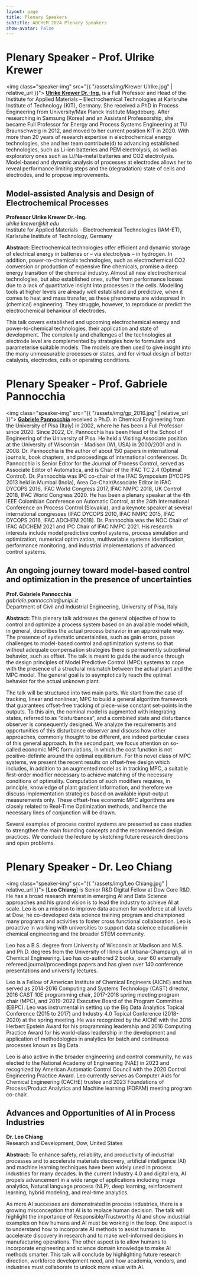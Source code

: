 ```yaml
---
layout: page
title: Plenary Speakers
subtitle: ADCHEM 2024 Plenary Speakers
show-avatar: False
---
```




# Plenary Speaker - Prof. Ulrike Krewer
<img class="speaker-img" src="{{ "/assets/img/Krewer Ulrike.jpg" | relative_url }}">
[**Ulrike Krewer Dr.-Ing.**](https://www.iam.kit.edu/et/english/mitarbeiter_5189.php) is a Full Professor and Head of the Institute for Applied Materials – Electrochemical Technologies at Karlsruhe Institute of Technology (KIT), Germany. She received a PhD in Process Engineering from University/Max Planck Institute Magdeburg. After researching in Samsung (Korea) and an Assistant Professorship, she became Full Professor for Energy and Process Systems Engineering at TU Braunschweig in 2012, and moved to her current position KIT in 2020. With more than 20 years of research expertise in electrochemical energy technologies, she and her team contribute(d) to advancing established technologies, such as Li-ion batteries and PEM electrolysis, as well as exploratory ones such as Li/Na-metal batteries and CO2 electrolysis. Model-based and dynamic analysis of processes at electrodes allows her to reveal performance limiting steps and the (degradation) state of cells and electrodes, and to propose improvements. 

<div class="text-center">
<h2>Model-assisted Analysis and Design of Electrochemical Processes</h2>
<b>Professor Ulrike Krewer Dr.-Ing.</b>
<br>
<i>ulrike krewer@kit edu</i>
<br>
Institute for Applied Materials - Electrochemical Technologies (IAM-ET), Karlsruhe Institute of Technology, Germany
</div>

**Abstract:** Electrochemical technologies offer efficient and dynamic storage of electrical energy in batteries or – via electrolysis – in hydrogen. In addition, power-to-chemicals technologies, such as electrochemical CO2 conversion or production of expensive fine chemicals, promise a deep energy transition of the chemical industry. Almost all new electrochemical technologies, but also established ones, suffer from performance losses due to a lack of quantitative insight into processes in the cells. Modelling tools at higher levels are already well established and predictive, when it comes to heat and mass transfer, as these phenomena are widespread in (chemical) engineering. They struggle, however, to reproduce or predict the electrochemical behaviour of electrodes.

This talk covers established and upcoming electrochemical energy and power-to-chemical technologies, their application and state of development. The complexity and challenges of the technologies at electrode level are complemented by strategies how to formulate and parameterise suitable models. The models are then used to give insight into the many unmeasurable processes or states, and for virtual design of better catalysts, electrodes, cells or operating conditions. 


# Plenary Speaker - Prof. Gabriele Pannocchia
<img class="speaker-img" src="{{ "/assets/img/gp_2016.jpg" | relative_url }}">
[**Gabriele Pannocchia**](https://people.unipi.it/gabriele_pannocchia/) received a Ph.D. in Chemical Engineering from the University of Pisa (Italy) in 2002, where he has been a Full Professor since 2020. Since 2022, Dr. Pannocchia has been Head of the School of Engineering of the University of Pisa.
He held a Visiting Associate position at the University of Wisconsin - Madison (WI, USA) in 2000/2001 and in 2008. Dr. Pannocchia is the author of about 150 papers in international journals, book chapters, and proceedings of international conferences.
Dr. Pannocchia is Senior Editor for the Journal of Process Control, served as Associate Editor of Automatica, and is Chair of the IFAC TC 2.4 (Optimal Control). Dr. Pannocchia was IPC co-chair of the IFAC Symposium DYCOPS 2013 held in Mumbai (India), Area Co-Chair/Associate Editor in IFAC DYCOPS 2016, IFAC World Congress 2017, IFAC NMPC 2018, UK Control 2018, IFAC World Congress 2020.
He has been a plenary speaker at the 4th IEEE Colombian Conference on Automatic Control, at the 24th International Conference on Process Control (Slovakia), and a keynote speaker at several international congresses (IFAC DYCOPS 2010, IFAC NMPC 2015, IFAC DYCOPS 2016, IFAC ADCHEM 2018).
Dr. Pannocchia was the NOC Chair of IFAC ADCHEM 2021 and IPC Chair of IFAC NMPC 2021. 
His research interests include model predictive control systems, process simulation and optimization, numerical optimization, multivariable systems identification, performance monitoring, and industrial implementations of advanced control systems.


<div class="text-center">
<h2>An ongoing journey toward model-based control and optimization in the presence of uncertainties</h2>
<b>Prof. Gabriele Pannocchia </b>
<br>
<i>gabriele.pannocchia@unipi.it</i>
<br>
Department of Civil and Industrial Engineering, University of Pisa, Italy
</div>

**Abstract:** This plenary talk addresses the general objective of how to control and optimize a process system based on an available model which, in general, describes the actual process behavior in an approximate way. The presence of systematic uncertainties, such as gain errors, poses challenges to model-based control and optimization systems so that without adequate compensation strategies there is permanently suboptimal behavior, such as offset. 
The talk is meant to guide the audience through the design principles of Model Predictive Control (MPC) systems to cope with the presence of a structural mismatch between the actual plant and the MPC model. The general goal is to asymptotically reach the optimal behavior for the actual unknown plant. 

The talk will be structured into two main parts. 
We start from the case of tracking, linear and nonlinear, MPC to build a general algorithm framework that guarantees offset-free tracking of piece-wise constant set-points in the outputs. To this aim, the nominal model is augmented with integrating states, referred to as “disturbances”, and a combined state and disturbance observer is consequently designed. We analyze the requirements and opportunities of this disturbance observer and discuss how other approaches, commonly thought to be different, are indeed particular cases of this general approach. 
In the second part, we focus attention on so-called economic MPC formulations, in which the cost function is not positive-definite around the optimal equilibrium. For this novel class of MPC systems, we present the recent results on offset-free design which includes, in addition to an augmented model as in tracking MPC, a suitable first-order modifier necessary to achieve matching of the necessary conditions of optimality. Computation of such modifiers requires, in principle, knowledge of plant gradient information, and therefore we discuss implementation strategies based on available input-output measurements only.  These offset-free economic MPC algorithms are closely related to Real-Time Optimization methods, and hence the necessary lines of conjunction will be drawn.

Several examples of process control systems are presented as case studies to strengthen the main founding concepts and the recommended design practices.
We conclude the lecture by sketching future research directions and open problems.

# Plenary Speaker - Dr. Leo Chiang
<img class="speaker-img" src="{{ "/assets/img/Leo Chiang.jpg" | relative_url }}">
[**Leo Chiang**] is Senior R&D Digital Fellow at Dow Core R&D. He has a broad research interest in emerging AI and Data Science approaches and his grand vision is to lead the industry to achieve AI at scale.  Leo is on a mission to improve data acumen for workforce at all levels at Dow; he co-developed data science training program and championed many programs and activities to foster cross functional collaboration.  Leo is proactive in working with universities to support data science education in chemical engineering and the broader STEM community.
 
Leo has a B.S. degree from University of Wisconsin at Madison and M.S. and Ph.D. degrees from the University of Illinois at Urbana-Champaign, all in Chemical Engineering. Leo has co-authored 2 books, over 60 externally refereed journal/proceedings papers and has given over 140 conference presentations and university lectures.  
 
Leo is a Fellow of American Institute of Chemical Engineers (AIChE) and has served as 2014-2016 Computing and Systems Technology (CAST) director, 2016 CAST 10E programming chair, 2017-2018 spring meeting program chair (MPC), and 2019-2022 Executive Board of the Program Committee (EBPC). Leo was instrumental in setting up the Big Data Analytics Topical Conference (2015 to 2017) and Industry 4.0 Topical Conference (2018-2020) at the spring meeting.  He was recognized by the AIChE with the 2016 Herbert Epstein Award for his programming leadership and 2016 Computing Practice Award for his world-class leadership in the development and application of methodologies in analytics for batch and continuous processes known as Big Data.  
 
Leo is also active in the broader engineering and control community, he was elected to the National Academy of Engineering (NAE) in 2023 and recognized by American Automatic Control Council with the 2020 Control Engineering Practice Award.  Leo currently serves as Computer Aids for Chemical Engineering (CACHE) trustee and 2023 Foundations of Process/Product Analytics and Machine learning (FOPAM) meeting program co-chair.


<div class="text-center">
<h2>Advances and Opportunities of AI in Process Industries</h2>
<b>Dr. Leo Chiang</b>
<br>
Research and Development, Dow, United States
</div>

**Abstract:** To enhance safety, reliability, and productivity of industrial processes and to accelerate materials discovery, artificial intelligence (AI) and machine learning techniques have been widely used in process industries for many decades.  In the current Industry 4.0 and digital era, AI propels advancement in a wide range of applications including image analytics, Natural language process (NLP), deep learning, reinforcement learning, hybrid modeling, and real-time analytics.  
 
As more AI successes are demonstrated in process industries, there is a growing misconception that AI is to replace human decision.  The talk will highlight the importance of Responsible/Trustworthy AI and show industrial examples on how humans and AI must be working in the loop.  One aspect is to understand how to incorporate AI methods to assist humans to accelerate discovery in research and to make well-informed decisions in manufacturing operations.  The other aspect is to allow humans to incorporate engineering and science domain knowledge to make AI methods smarter.  This talk will conclude by highlighting future research direction, workforce development need, and how academia, vendors, and industries must collaborate to unlock more value with AI. 


<!-- 
## Bhushan Gopaluni
### [Research Website](https://dais.chbe.ubc.ca/)

Bhushan Gopaluni is a professor in the Department of Chemical and Biological Engineering and an Associate Dean for Education and Professional Development in the Faculty of Applied Science at the University of British Columbia. He is also an associate faculty in the Institute of Applied Mathematics, the Institute for Computing, Information and Cognitive Systems, Pulp and Paper Center and the Clean Energy Research Center. He was the Elizabeth and Leslie Gould Teaching Professor from 2014 to 2017. He is currently an associate editor for Journal of Process Control and the Journal of Franklin Institute. He received a Ph.D. from the University of Alberta in 2003 and a Bachelor of Technology from the Indian Institute of Technology, Madras in 1997 both in the field of chemical engineering. From 2003 to 2005 he worked as an engineering consultant at Matrikon Inc. (now Honeywell Process Solutions) during which he designed and commissioned multivariable controllers in British Columbia’s pulp and paper industry, and implemented numerous controller performance monitoring projects in the Oil & Gas and other chemical industries. He is the recipient of several awards that include the Province of Alberta Graduate Fellowship, Captain Thomas Farell Graduate Memorial Scholarship from the University of Alberta and the prestigious Killam Teaching Prize and the Dean’s service medal from the University of British Columbia.

## Biao Huang
### [Research Website](https://sites.ualberta.ca/~bhuang/)
<img class="speaker-img" src="{{ "/assets/img/biao.png" | relative_url }}">
Biao Huang received his Ph.D. degree in Process Control from the University of Alberta, Canada, in 1997. He held MSc degree (1986) and BSc degree (1983) in Automatic Control from the Beijing University of Aeronautics and Astronautics. He joined the University of Alberta in 1997 as an Assistant Professor in the Department of Chemical and Materials Engineering and is currently a Full Professor, NSERC Senior Industrial Research Chair in Control of Oil Sands Processes since 2011, and Alberta Innovate Industry Chair (2013-2018). He is an IEEE Fellow, Fellow of the Canadian Academy of Engineering, and Fellow of the Chemical Institute of Canada. He is a recipient of awards including Alexander von Humboldt Research Fellowship from Germany, Best Paper award from IFAC Journal of Process Control, APEGA Summit Award in Research Excellence, and Bantrel Award in Design and Industrial Practice, etc. He has published five books and many peer-reviewed journal papers. His research interests include process control, process monitoring, data analytics, machine learning, Bayesian inference, and soft sensors. He is currently the Editor-in-Chief for IFAC Journal Control Engineering Practice, Subject Editor for Journal of the Franklin Institute, Associate Editor for Journal of Process Control, and editorial board member for Canadian Journal of Chemical Engineering and Chemometrics and Intelligent Laboratory

## Alf Isaksson
### [Research Website](https://www.researchgate.net/profile/Alf_Isaksson)
<img class="speaker-img" src="{{ "/assets/img/alf.png" | relative_url }}">
Alf Isaksson received an MSc in Computer Engineering and a PhD in Automatic Control, in 1983 and 1988 respectively, both from Linköping University, Sweden. After graduating he stayed at Linköping University until 1991 as an Assistant Professor. From 1991 to 1992 he spent one year as a Research Associate at The University of Newcastle, Australia. Returning to Sweden in 1992 Isaksson moved to the Royal Institute of Technology (KTH) in Stockholm, where eventually in 1999 he was promoted to full Professor. During this time he also spent 6 months in 1999 at the University of British Columbia, Vancouver, Canada as visiting professor. In 2001 he made the shift from academic to industrial research and joined ABB Corporate Research in Västerås, Sweden. After a specialist career culminating in an appointment to Corporate Research Fellow in 2009, he has since 2012 had multiple positions responsible for funding research inside ABB. He is now Research Manager globally for the newly established ABB Future Labs. Meanwhile Isaksson has still kept a connection to the academic world as Adjunct Professor in Automatic Control at Linköping University 2006-2015. Since 2013 he is also a member of the Royal Academy of Engineering Sciences (IVA). 

## Manabu Kano
### [Research Website](http://human.sys.i.kyoto-u.ac.jp/index-e.html)
<img class="speaker-img" src="{{ "/assets/img/manabu.png" | relative_url }}">
Manabu Kano received Bachelor’s, master’s, and Ph.D. degrees from the Department of Chemical Engineering, Kyoto University, in 1992, 1994, and 1999, respectively. He was an Instructor with Kyoto University since 1994. From 1999 to 2000, he was a visiting scholar with Ohio State University, U.S. Since 2012, he has been a Professor of Systems Science, Kyoto University. His research interest has covered process, medical, and agricultural systems engineering, particularly real-world data analysis. He was a recipient of many awards, including the Best Paper Award and the Technology Award from the Society of Instrument and Control Engineers (SICE), the Instrumentation, Control and System Engineering Research Award from the Iron and Steel Institute of Japan (ISIJ), and the Outstanding Paper Award and the Research Award for Young Investigators from the Society of Chemical Engineers, Japan (SCEJ).

## Sirish L. Shah
### [Research Website](https://sites.ualberta.ca/~slshah/shah.htm)
<img class="speaker-img" src="{{ "/assets/img/sirish.png" | relative_url }}">
Sirish L. Shah has been with the University of Alberta since 1978, where he held the NSERC-Matrikon-Suncor-iCORE Senior Industrial Research Chair in Computer Process Control from 2000 to 2012. He is the recipient of the Albright & Wilson Americas Award of the Canadian Society for Chemical Engineering (CSChE) in 1989, the Killam Professor in 2003, the D.G. Fisher Award of the CSChE for significant contributions in the field of systems and control, the ASTECH award in 2011, the 2015-IEEE Transition to Practice award and the 2017 RS Jane award of the CSChE.  He has held visiting appointments at Oxford University and Balliol College as a SERC fellow, Kumamoto University (Japan) as a senior research fellow of the Japan Society for the Promotion of Science (JSPS), the University of Newcastle, Australia, IIT-Madras India and the National University of Singapore. The main areas of his current research are process and performance monitoring, analysis and rationalization of alarm systems. He has co-authored three books and many journal publications. He is Emeritus Professor at the University of Alberta, a Fellow of the Canadian Academy of Engineering (FCAE), the Chemical Institute of Canada (FCIC) and the IEEE (FIEEE). He currently holds a visiting appointment with the Digital Monozukuri (manufacturing) Education and Research Centre at Hiroshima University in Japan.

## Arun K. Tangirala
### [Research Website](http://arunkt.wixsite.com/homepage)
<img class="speaker-img" src="{{ "/assets/img/arun.png" | relative_url }}">
Arun K. Tangirala holds a Bachelors in Chemical Engineering and a Doctoral degree in Process Control. He is a Professor at the Department of Chemical Engineering, IIT Madras. His research is concerned with multi-disciplinary problems of causality analysis, network reconstruction, control loop performance monitoring, multiscale identification, sparse optimization (compressive sensing)-based identification, systems biology and modern applications of data science. He is a recipient of several prestigious teaching & research awards and international fellowships. In addition, he has held visiting appointments at the University of Delaware, Technical University of Munich and Tsinghua University. He was awarded the Young Faculty Recognition Award in 2010 and the 2014 Institute Research and Development Award by IIT Madras. He is the author of a comprehensive classroom text on "Principles of System Identification: Theory and Practice". He is currently an Associate Editor of the ASME Journal of Dynamics, Measurement and Control and the Editor-in-Chief of the Journal of Institution of Engineers India: Series E (Chemical and Textile Engineering). He is also an active member of ASME, IEEE, AIChE, CSChE and is a faculty associate of the Robert Bosch Centre for Data Science and Artificial Intelligence at IIT Madras.

## Nina Thornhill
### [Research Website](https://www.imperial.ac.uk/people/n.thornhill)
<img class="speaker-img" src="{{ "/assets/img/nina.png" | relative_url }}">
Nina Thornhill holds the ABB Chair of Process Automation at Imperial College London. She and her research group work at the interface between industry and academia and is interested in finding ways in which industrial operations can be controlled, operated, maintained and improved through handling of process information, data integration and information extraction. Her research interests include optimization and industrial data analysis with applications in oil and gas, chemicals, and electricity transmission. She was the recipient of the 2019 Nordic Process Control award.She received a BA in Physics from Oxford University, MSc in Control Systems from Imperial College and PhD from University College London. She worked at ICI, British Aerospace and in the Department of Electronic and Electrical Engineering at University College London before moving to the Department of Chemical Engineering at Imperial College London in 2007.   -->
